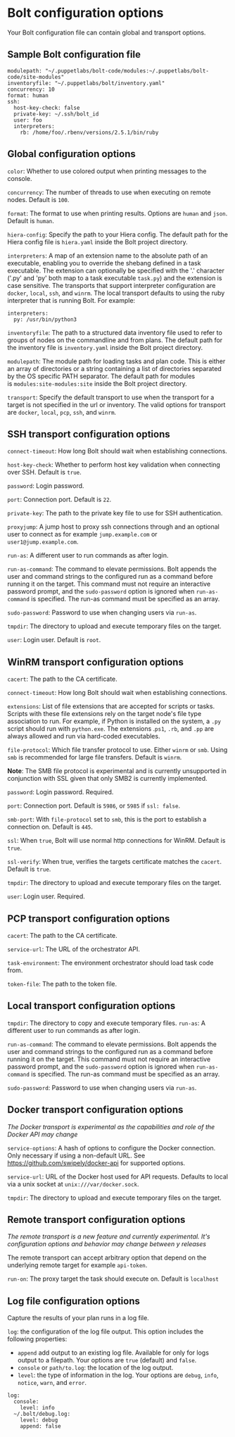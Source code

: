 # Bolt configuration options

Your Bolt configuration file can contain global and transport options.

## Sample Bolt configuration file

```
modulepath: "~/.puppetlabs/bolt-code/modules:~/.puppetlabs/bolt-code/site-modules"
inventoryfile: "~/.puppetlabs/bolt/inventory.yaml"
concurrency: 10
format: human
ssh:
  host-key-check: false
  private-key: ~/.ssh/bolt_id
  user: foo
  interpreters:
    rb: /home/foo/.rbenv/versions/2.5.1/bin/ruby
```

## Global configuration options

`color`: Whether to use colored output when printing messages to the console.

`concurrency`: The number of threads to use when executing on remote nodes. Default is `100`.

`format`: The format to use when printing results. Options are `human` and `json`. Default is `human`.

`hiera-config`: Specify the path to your Hiera config. The default path for the Hiera config file is `hiera.yaml` inside the Bolt project directory.

`interpreters`: A map of an extension name to the absolute path of an executable, enabling you to override the shebang defined in a task executable. The extension can optionally be specified with the '.' character ('.py' and 'py' both map to a task executable `task.py`) and the extension is case sensitive. The transports that support interpreter configuration are `docker`, `local`, `ssh`, and `winrm`. The local transport defaults to using the ruby interpreter that is running Bolt. For example: 

```
interpreters:
  py: /usr/bin/python3
```

`inventoryfile`: The path to a structured data inventory file used to refer to groups of nodes on the commandline and from plans. The default path for the inventory file is `inventory.yaml` inside the Bolt project directory.

`modulepath`: The module path for loading tasks and plan code. This is either an array of directories or a string containing a list of directories separated by the OS specific PATH separator. The default path for modules is `modules:site-modules:site` inside the Bolt project directory.

`transport`: Specify the default transport to use when the transport for a target is not specified in the url or inventory. The valid options for transport are `docker`, `local`, `pcp`, `ssh`, and `winrm`.


## SSH transport configuration options

`connect-timeout`: How long Bolt should wait when establishing connections.

`host-key-check`: Whether to perform host key validation when connecting over SSH. Default is `true`.

`password`: Login password.

`port`: Connection port. Default is `22`.

`private-key`: The path to the private key file to use for SSH authentication.

`proxyjump`: A jump host to proxy ssh connections through and an optional user to connect as for example `jump.example.com` or `user1@jump.example.com`.

`run-as`: A different user to run commands as after login.

`run-as-command`: The command to elevate permissions. Bolt appends the user and command strings to the configured run as a command before running it on the target. This command must not require an interactive password prompt, and the `sudo-password` option is ignored when `run-as-command` is specified. The run-as command must be specified as an array.

`sudo-password`: Password to use when changing users via `run-as`.

`tmpdir`: The directory to upload and execute temporary files on the target. 

`user`: Login user. Default is `root`.


## WinRM transport configuration options

`cacert`: The path to the CA certificate.

`connect-timeout`: How long Bolt should wait when establishing connections.

`extensions`: List of file extensions that are accepted for scripts or tasks. Scripts with these file extensions rely on the target node's file type association to run. For example, if Python is installed on the system, a `.py` script should run with `python.exe`. The extensions .`ps1`, `.rb`, and `.pp` are always allowed and run via hard-coded executables.

`file-protocol`: Which file transfer protocol to use. Either `winrm` or `smb`. Using `smb` is recommended for large file transfers. Default is `winrm`.

**Note**: The SMB file protocol is experimental and is currently unsupported in conjunction with SSL given that only SMB2 is currently implemented.

`password`: Login password. Required.

`port`: Connection port. Default is `5986`, or `5985` if `ssl: false`.

`smb-port`: With `file-protocol` set to `smb`, this is the port to establish a connection on. Default is `445`.

`ssl`: When `true`, Bolt will use normal http connections for WinRM. Default is `true`.

`ssl-verify`: When true, verifies the targets certificate matches the `cacert`. Default is `true`.

`tmpdir`: The directory to upload and execute temporary files on the target.

`user`: Login user. Required.


## PCP transport configuration options

`cacert`: The path to the CA certificate.

`service-url`: The URL of the orchestrator API.

`task-environment`: The environment orchestrator should load task code from.

`token-file`: The path to the token file.


## Local transport configuration options

`tmpdir`: The directory to copy and execute temporary files.
`run-as`: A different user to run commands as after login.

`run-as-command`: The command to elevate permissions. Bolt appends the user and command strings to the configured run as a command before running it on the target. This command must not require an interactive password prompt, and the `sudo-password` option is ignored when `run-as-command` is specified. The run-as command must be specified as an array.

`sudo-password`: Password to use when changing users via `run-as`.

## Docker transport configuration options

*The Docker transport is experimental as the capabilities and role of the Docker API may change*

`service-options`: A hash of options to configure the Docker connection. Only necessary if using a non-default URL. See https://github.com/swipely/docker-api for supported options.

`service-url`: URL of the Docker host used for API requests. Defaults to local via a unix socket at `unix:///var/docker.sock`.

`tmpdir`: The directory to upload and execute temporary files on the target.

## Remote transport configuration options

*The remote transport is a new feature and currently experimental. It's configuration options and behavior may change between y releases*

The remote transport can accept arbitrary option that depend on the underlying remote target for example `api-token`.

`run-on`: The proxy target the task should execute on. Default is `localhost`


## Log file configuration options

Capture the results of your plan runs in a log file.

`log`: the configuration of the log file output. This option includes the following properties:

-   `append` add output to an existing log file. Available for only for logs output to a filepath. Your options are `true` \(default\) and `false`.
-   `console` or `path/to.log`: the location of the log output.
-   `level`: the type of information in the log. Your options are `debug`, `info`, `notice`, `warn`, and `error`.



```
log:
  console:
    level: info
  ~/.bolt/debug.log:
    level: debug
    append: false

```

